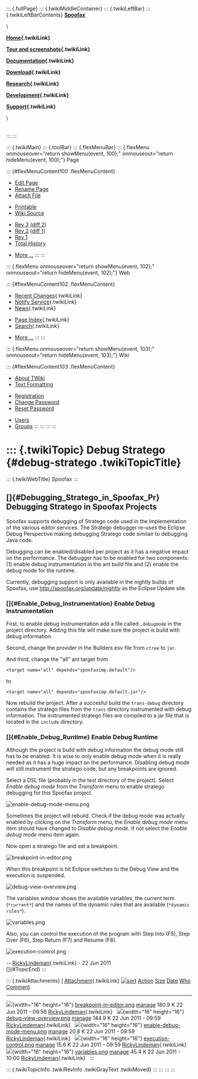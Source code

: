 ::: {.fullPage}
::: {.twikiMiddleContainer}
::: {.twikiLeftBar}
::: {.twikiLeftBarContents}
**[Spoofax](http://www.program-transformation.org/view/Spoofax/WebHome)**

\

**[Home](WebHome){.twikiLink}**

**[Tour and screenshots](Tour){.twikiLink}**

**[Documentation](Documentation){.twikiLink}**

**[Download](Download){.twikiLink}**

**[Research](Research){.twikiLink}**

**[Development](Development){.twikiLink}**

**[Support](Support){.twikiLink}**

\

\
:::
:::

::: {.twikiMain}
::: {.toolBar}
::: {.flexMenuBar}
::: {.flexMenu onmouseover="return showMenu(event, 100);" onmouseout="return hideMenu(event, 100);"}
Page

::: {#flexMenuContent100 .flexMenuContent}
-   [Edit
    Page](http://www.program-transformation.org/edit/Spoofax/DebugStratego?t=1536826260)
-   [Rename
    Page](http://www.program-transformation.org/rename/Spoofax/DebugStratego)
-   [Attach
    File](http://www.program-transformation.org/attach/Spoofax/DebugStratego)

<!-- -->

-   [Printable](http://www.program-transformation.org/view/Spoofax/DebugStratego?skin=print.pattern)
-   [Wiki
    Source](http://www.program-transformation.org/view/Spoofax/DebugStratego?skin=text&raw=on&contenttype=text/plain)

<!-- -->

-   [Rev
    3](http://www.program-transformation.org/view/Spoofax/DebugStratego?rev=1.3)
    [(diff 2)](http://www.program-transformation.org/rdiff/Spoofax/DebugStratego?rev1=1.3&rev2=1.2)
-   [Rev
    2](http://www.program-transformation.org/view/Spoofax/DebugStratego?rev=1.2)
    [(diff 1)](http://www.program-transformation.org/rdiff/Spoofax/DebugStratego?rev1=1.2&rev2=1.1)
-   [Rev
    1](http://www.program-transformation.org/view/Spoofax/DebugStratego?rev=1.1)
-   [Total
    History](http://www.program-transformation.org/rdiff/Spoofax/DebugStratego)

<!-- -->

-   [More
    \...](http://www.program-transformation.org/oops/Spoofax/DebugStratego?template=oopsmore&param1=1.3&param2=1.3)
:::
:::

::: {.flexMenu onmouseover="return showMenu(event, 102);" onmouseout="return hideMenu(event, 102);"}
Web

::: {#flexMenuContent102 .flexMenuContent}
-   [Recent Changes](WebChanges){.twikiLink}
-   [Notify Service](WebNotify){.twikiLink}
-   [News](WebNews){.twikiLink}

<!-- -->

-   [Page Index](WebIndex){.twikiLink}
-   [Search](WebSearch){.twikiLink}

<!-- -->

-   [More
    \...](http://www.program-transformation.org/oops/Spoofax/DebugStratego?template=oopsmore&param1=1.3&param2=1.3)
:::
:::

::: {.flexMenu onmouseover="return showMenu(event, 103);" onmouseout="return hideMenu(event, 103);"}
Wiki

::: {#flexMenuContent103 .flexMenuContent}
-   [About
    TWiki](http://www.program-transformation.org/view/TWiki/WebHome)
-   [Text
    Formatting](http://www.program-transformation.org/view/TWiki/TextFormattingRules)

<!-- -->

-   [Registration](http://www.program-transformation.org/view/TWiki/TWikiRegistration)
-   [Change
    Password](http://www.program-transformation.org/view/TWiki/ChangePassword)
-   [Reset
    Password](http://www.program-transformation.org/view/TWiki/ResetPassword)

<!-- -->

-   [Users](http://www.program-transformation.org/view/Main/TWikiUsers)
-   [Groups](http://www.program-transformation.org/view/Main/TWikiGroups)
:::
:::
:::
:::

::: {.twikiTopic}
Debug Stratego {#debug-stratego .twikiTopicTitle}
==============

::: {.twikiWebTitle}
Spoofax
:::

[]{#Debugging_Stratego_in_Spoofax_Pr} Debugging Stratego in Spoofax Projects
----------------------------------------------------------------------------

Spoofax supports debugging of Stratego code used in the implementation
of the various editor services. The Stratego debugger re-uses the
Eclipse Debug Perspective making debugging Stratego code similair to
debugging Java code.

Debugging can be enabled/disabled per project as it has a negative
impact on the performance. The debugger has to be enabled for two
components: (1) enable debug instrumentation in the ant build file and
(2) enable the debug mode for the runtime.

Currently, debugging support is only available in the nightly builds of
Spoofax, use <http://spoofax.org/update/nightly> as the Eclipse Update
site.

### []{#Enable_Debug_Instrumentation} Enable Debug Instrumentation

First, to enable debug instrumentation add a file called `.debugmode` in
the project directory. Adding this file will make sure the project is
build with debug information.

Second, change the provider in the Builders.esv file from `ctree` to
`jar`.

And third, change the \"all\" ant target from

    <target name="all" depends="spoofaximp.default"/>

to

    <target name="all" depends="spoofaximp.default.jar"/>

Now rebuild the project. After a succesful build the `trans-debug`
directory contains the stratego files from the `trans` directory
instrumented with debug information. The instrumented stratego files are
compiled to a jar file that is located in the `include` directory.

### []{#Enable_Debug_Runtime} Enable Debug Runtime

Although the project is build with debug information the debug mode
still has to be enabled. It is wise to only enable debug mode when it is
really needed as it has a huge impact on the performance. Disabling
debug mode will still instrument the stratego code, but any breakpoints
are ignored.

Select a DSL file (probably in the test directory of the project).
Select *Enable debug mode* from the *Transform* menu to enable stratego
debugging for this Spoofax project.

![enable-debug-mode-menu.png](http://strategoxt.org/pub/Spoofax/DebugStratego/enable-debug-mode-menu.png)

Sometimes the project will rebuild. Check if the debug mode was actually
enabled by clicking on the *Transform* menu, the *Enable debug mode*
menu item should have changed to *Disable debug mode*. If not select the
*Enable debug mode* menu item again.

Now open a stratego file and set a breakpoint.

![breakpoint-in-editor.png](http://strategoxt.org/pub/Spoofax/DebugStratego/breakpoint-in-editor.png)

When this breakpoint is hit Eclipse switches to the Debug View and the
execution is suspended.

![debug-view-overview.png](http://strategoxt.org/pub/Spoofax/DebugStratego/debug-view-overview.png)

The variables window shows the available variables, the current term
(`*current*`) and the names of the dynamic rules that are available
(`*dynamic rules*`).

![variables.png](http://strategoxt.org/pub/Spoofax/DebugStratego/variables.png)

Also, you can control the execution of the program with Step Into (F5),
Step Over (F6), Step Return (F7) and Resume (F8).

![execution-control.png](http://strategoxt.org/pub/Spoofax/DebugStratego/execution-control.png)

\-- [RickyLindeman](../Main/RickyLindeman){.twikiLink} - 22 Jun 2011\
[]{#TopicEnd}
:::

::: {.twikiAttachments}
  [I](DebugStratego@sortcol=0&table=1&up=0#sorted_table "Sort by this column")   [Attachment](../TWiki/FileAttachment){.twikiLink} [![sort](../pub/TWiki/TablePlugin/diamond.gif)](DebugStratego@sortcol=1&table=1&up=0#sorted_table "Sort by this column")   [Action](DebugStratego@sortcol=2&table=1&up=0#sorted_table "Sort by this column")                                                                                                    [Size](DebugStratego@sortcol=3&table=1&up=0#sorted_table "Sort by this column") [Date](DebugStratego@sortcol=4&table=1&up=0#sorted_table "Sort by this column")   [Who](DebugStratego@sortcol=5&table=1&up=0#sorted_table "Sort by this column")   [Comment](DebugStratego@sortcol=6&table=1&up=0#sorted_table "Sort by this column")
  ------------------------------------------------------------------------------ ---------------------------------------------------------------------------------------------------------------------------------------------------------------------------- ---------------------------------------------------------------------------------------------------------------------------------------------------------------------------------- --------------------------------------------------------------------------------- --------------------------------------------------------------------------------- -------------------------------------------------------------------------------- ------------------------------------------------------------------------------------
  ![](../pub/icn/else.gif){width="16" height="16"}                               [breakpoint-in-editor.png](../pub/Spoofax/DebugStratego/breakpoint-in-editor.png)                                                                                            [manage](http://www.program-transformation.org/attach/Spoofax/DebugStratego?filename=breakpoint-in-editor.png&revInfo=1 "change, update, previous revisions, move, delete...")                                                                               180.9 K 22 Jun 2011 - 09:56                                                               [RickyLindeman](../Main/RickyLindeman){.twikiLink}                                
  ![](../pub/icn/else.gif){width="16" height="16"}                               [debug-view-overview.png](../pub/Spoofax/DebugStratego/debug-view-overview.png)                                                                                              [manage](http://www.program-transformation.org/attach/Spoofax/DebugStratego?filename=debug-view-overview.png&revInfo=1 "change, update, previous revisions, move, delete...")                                                                                144.9 K 22 Jun 2011 - 09:59                                                               [RickyLindeman](../Main/RickyLindeman){.twikiLink}                                
  ![](../pub/icn/else.gif){width="16" height="16"}                               [enable-debug-mode-menu.png](../pub/Spoofax/DebugStratego/enable-debug-mode-menu.png)                                                                                        [manage](http://www.program-transformation.org/attach/Spoofax/DebugStratego?filename=enable-debug-mode-menu.png&revInfo=1 "change, update, previous revisions, move, delete...")                                                                              20.8 K 22 Jun 2011 - 09:59                                                               [RickyLindeman](../Main/RickyLindeman){.twikiLink}                                
  ![](../pub/icn/else.gif){width="16" height="16"}                               [execution-control.png](../pub/Spoofax/DebugStratego/execution-control.png)                                                                                                  [manage](http://www.program-transformation.org/attach/Spoofax/DebugStratego?filename=execution-control.png&revInfo=1 "change, update, previous revisions, move, delete...")                                                                                   15.6 K 22 Jun 2011 - 09:59                                                               [RickyLindeman](../Main/RickyLindeman){.twikiLink}                                
  ![](../pub/icn/else.gif){width="16" height="16"}                               [variables.png](../pub/Spoofax/DebugStratego/variables.png)                                                                                                                  [manage](http://www.program-transformation.org/attach/Spoofax/DebugStratego?filename=variables.png&revInfo=1 "change, update, previous revisions, move, delete...")                                                                                           45.4 K 22 Jun 2011 - 10:00                                                               [RickyLindeman](../Main/RickyLindeman){.twikiLink}                                
:::

::: {.twikiTopicInfo .twikiRevInfo .twikiGrayText .twikiMoved}
:::
:::
:::
:::
